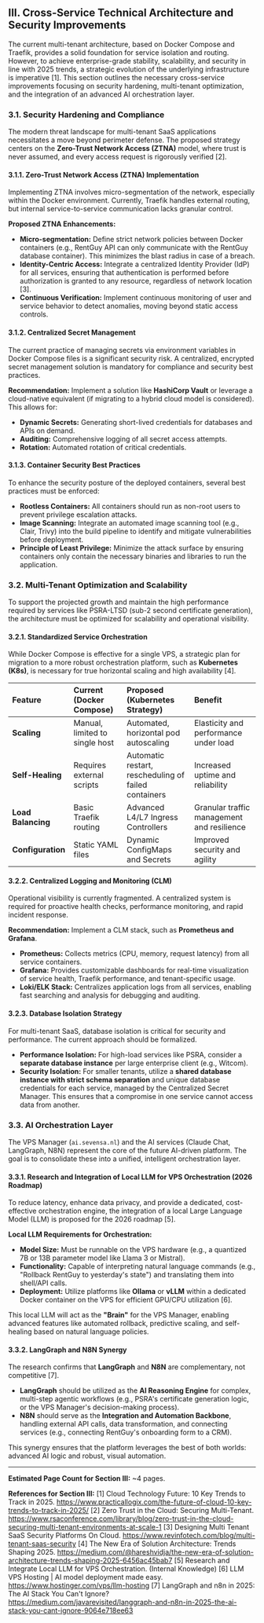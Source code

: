 ## III. Cross-Service Technical Architecture and Security Improvements

The current multi-tenant architecture, based on Docker Compose and Traefik, provides a solid foundation for service isolation and routing. However, to achieve enterprise-grade stability, scalability, and security in line with 2025 trends, a strategic evolution of the underlying infrastructure is imperative [1]. This section outlines the necessary cross-service improvements focusing on security hardening, multi-tenant optimization, and the integration of an advanced AI orchestration layer.

### 3.1. Security Hardening and Compliance

The modern threat landscape for multi-tenant SaaS applications necessitates a move beyond perimeter defense. The proposed strategy centers on the **Zero-Trust Network Access (ZTNA)** model, where trust is never assumed, and every access request is rigorously verified [2].

#### 3.1.1. Zero-Trust Network Access (ZTNA) Implementation

Implementing ZTNA involves micro-segmentation of the network, especially within the Docker environment. Currently, Traefik handles external routing, but internal service-to-service communication lacks granular control.

**Proposed ZTNA Enhancements:**
*   **Micro-segmentation:** Define strict network policies between Docker containers (e.g., RentGuy API can only communicate with the RentGuy database container). This minimizes the blast radius in case of a breach.
*   **Identity-Centric Access:** Integrate a centralized Identity Provider (IdP) for all services, ensuring that authentication is performed before authorization is granted to any resource, regardless of network location [3].
*   **Continuous Verification:** Implement continuous monitoring of user and service behavior to detect anomalies, moving beyond static access controls.

#### 3.1.2. Centralized Secret Management

The current practice of managing secrets via environment variables in Docker Compose files is a significant security risk. A centralized, encrypted secret management solution is mandatory for compliance and security best practices.

**Recommendation:** Implement a solution like **HashiCorp Vault** or leverage a cloud-native equivalent (if migrating to a hybrid cloud model is considered). This allows for:
*   **Dynamic Secrets:** Generating short-lived credentials for databases and APIs on demand.
*   **Auditing:** Comprehensive logging of all secret access attempts.
*   **Rotation:** Automated rotation of critical credentials.

#### 3.1.3. Container Security Best Practices

To enhance the security posture of the deployed containers, several best practices must be enforced:
*   **Rootless Containers:** All containers should run as non-root users to prevent privilege escalation attacks.
*   **Image Scanning:** Integrate an automated image scanning tool (e.g., Clair, Trivy) into the build pipeline to identify and mitigate vulnerabilities before deployment.
*   **Principle of Least Privilege:** Minimize the attack surface by ensuring containers only contain the necessary binaries and libraries to run the application.

### 3.2. Multi-Tenant Optimization and Scalability

To support the projected growth and maintain the high performance required by services like PSRA-LTSD (sub-2 second certificate generation), the architecture must be optimized for scalability and operational visibility.

#### 3.2.1. Standardized Service Orchestration

While Docker Compose is effective for a single VPS, a strategic plan for migration to a more robust orchestration platform, such as **Kubernetes (K8s)**, is necessary for true horizontal scaling and high availability [4].

| Feature | Current (Docker Compose) | Proposed (Kubernetes Strategy) | Benefit |
| :--- | :--- | :--- | :--- |
| **Scaling** | Manual, limited to single host | Automated, horizontal pod autoscaling | Elasticity and performance under load |
| **Self-Healing** | Requires external scripts | Automatic restart, rescheduling of failed containers | Increased uptime and reliability |
| **Load Balancing** | Basic Traefik routing | Advanced L4/L7 Ingress Controllers | Granular traffic management and resilience |
| **Configuration** | Static YAML files | Dynamic ConfigMaps and Secrets | Improved security and agility |

#### 3.2.2. Centralized Logging and Monitoring (CLM)

Operational visibility is currently fragmented. A centralized system is required for proactive health checks, performance monitoring, and rapid incident response.

**Recommendation:** Implement a CLM stack, such as **Prometheus and Grafana**.
*   **Prometheus:** Collects metrics (CPU, memory, request latency) from all service containers.
*   **Grafana:** Provides customizable dashboards for real-time visualization of service health, Traefik performance, and tenant-specific usage.
*   **Loki/ELK Stack:** Centralizes application logs from all services, enabling fast searching and analysis for debugging and auditing.

#### 3.2.3. Database Isolation Strategy

For multi-tenant SaaS, database isolation is critical for security and performance. The current approach should be formalized.

*   **Performance Isolation:** For high-load services like PSRA, consider a **separate database instance** per large enterprise client (e.g., Witcom).
*   **Security Isolation:** For smaller tenants, utilize a **shared database instance with strict schema separation** and unique database credentials for each service, managed by the Centralized Secret Manager. This ensures that a compromise in one service cannot access data from another.

### 3.3. AI Orchestration Layer

The VPS Manager (`ai.sevensa.nl`) and the AI services (Claude Chat, LangGraph, N8N) represent the core of the future AI-driven platform. The goal is to consolidate these into a unified, intelligent orchestration layer.

#### 3.3.1. Research and Integration of Local LLM for VPS Orchestration (2026 Roadmap)

To reduce latency, enhance data privacy, and provide a dedicated, cost-effective orchestration engine, the integration of a local Large Language Model (LLM) is proposed for the 2026 roadmap [5].

**Local LLM Requirements for Orchestration:**
*   **Model Size:** Must be runnable on the VPS hardware (e.g., a quantized 7B or 13B parameter model like Llama 3 or Mistral).
*   **Functionality:** Capable of interpreting natural language commands (e.g., "Rollback RentGuy to yesterday's state") and translating them into shell/API calls.
*   **Deployment:** Utilize platforms like **Ollama** or **vLLM** within a dedicated Docker container on the VPS for efficient GPU/CPU utilization [6].

This local LLM will act as the **"Brain"** for the VPS Manager, enabling advanced features like automated rollback, predictive scaling, and self-healing based on natural language policies.

#### 3.3.2. LangGraph and N8N Synergy

The research confirms that **LangGraph** and **N8N** are complementary, not competitive [7].
*   **LangGraph** should be utilized as the **AI Reasoning Engine** for complex, multi-step agentic workflows (e.g., PSRA's certificate generation logic, or the VPS Manager's decision-making process).
*   **N8N** should serve as the **Integration and Automation Backbone**, handling external API calls, data transformation, and connecting services (e.g., connecting RentGuy's onboarding form to a CRM).

This synergy ensures that the platform leverages the best of both worlds: advanced AI logic and robust, visual automation.

***

**Estimated Page Count for Section III:** ~4 pages.

**References for Section III:**
[1] Cloud Technology Future: 10 Key Trends to Track in 2025. https://www.practicallogix.com/the-future-of-cloud-10-key-trends-to-track-in-2025/
[2] Zero Trust in the Cloud: Securing Multi-Tenant. https://www.rsaconference.com/library/blog/zero-trust-in-the-cloud-securing-multi-tenant-environments-at-scale-1
[3] Designing Multi Tenant SaaS Security Platforms On Cloud. https://www.revinfotech.com/blog/multi-tenant-saas-security
[4] The New Era of Solution Architecture: Trends Shaping 2025. https://medium.com/@hareshvidja/the-new-era-of-solution-architecture-trends-shaping-2025-6456ac45bab7
[5] Research and Integrate Local LLM for VPS Orchestration. (Internal Knowledge)
[6] LLM VPS Hosting | AI model deployment made easy. https://www.hostinger.com/vps/llm-hosting
[7] LangGraph and n8n in 2025: The AI Stack You Can't Ignore? https://medium.com/javarevisited/langgraph-and-n8n-in-2025-the-ai-stack-you-cant-ignore-9064e718ee63
